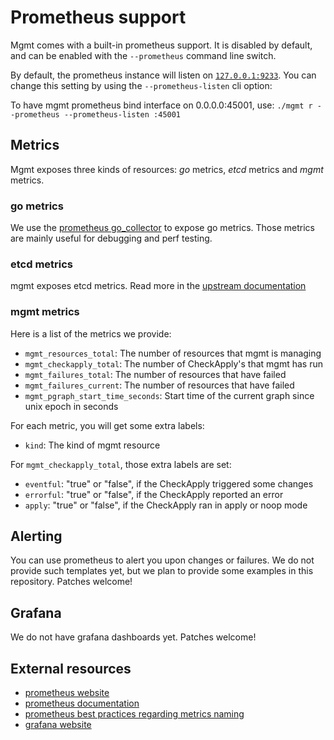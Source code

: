# Prometheus support

Mgmt comes with a built-in prometheus support. It is disabled by default, and
can be enabled with the `--prometheus` command line switch.

By default, the prometheus instance will listen on [`127.0.0.1:9233`][pd]. You
can change this setting by using the `--prometheus-listen` cli option:

To have mgmt prometheus bind interface on 0.0.0.0:45001, use:
`./mgmt r --prometheus --prometheus-listen :45001`

## Metrics

Mgmt exposes three kinds of resources: _go_ metrics, _etcd_ metrics and _mgmt_
metrics.

### go metrics

We use the [prometheus go_collector][pgc] to expose go metrics. Those metrics
are mainly useful for debugging and perf testing.

### etcd metrics

mgmt exposes etcd metrics. Read more in the [upstream documentation][etcdm]

### mgmt metrics

Here is a list of the metrics we provide:

- `mgmt_resources_total`: The number of resources that mgmt is managing
- `mgmt_checkapply_total`: The number of CheckApply's that mgmt has run
- `mgmt_failures_total`: The number of resources that have failed
- `mgmt_failures_current`: The number of resources that have failed
- `mgmt_pgraph_start_time_seconds`: Start time of the current graph since unix epoch in seconds

For each metric, you will get some extra labels:

- `kind`: The kind of mgmt resource

For `mgmt_checkapply_total`, those extra labels are set:

- `eventful`: "true" or "false", if the CheckApply triggered some changes
- `errorful`: "true" or "false", if the CheckApply reported an error
- `apply`: "true" or "false", if the CheckApply ran in apply or noop mode

## Alerting

You can use prometheus to alert you upon changes or failures. We do not provide
such templates yet, but we plan to provide some examples in this repository.
Patches welcome!

## Grafana

We do not have grafana dashboards yet. Patches welcome!

## External resources

- [prometheus website](https://prometheus.io/)
- [prometheus documentation](https://prometheus.io/docs/introduction/overview/)
- [prometheus best practices regarding metrics
  naming](https://prometheus.io/docs/practices/naming/)
- [grafana website](http://grafana.org/)

[pgc]: https://github.com/prometheus/client_golang/blob/master/prometheus/go_collector.go
[etcdm]: https://coreos.com/etcd/docs/latest/metrics.html
[pd]: https://github.com/prometheus/prometheus/wiki/Default-port-allocation
